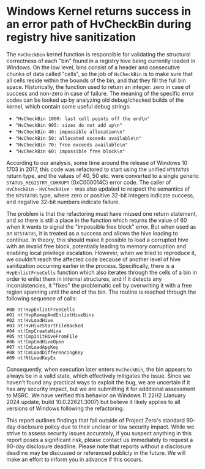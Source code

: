 # Windows Kernel returns success in an error path of HvCheckBin during registry hive sanitization

The `HvCheckBin` kernel function is responsible for validating the structural correctness of each "bin" found in a registry hive being currently loaded in Windows. On the low level, bins consist of a header and consecutive chunks of data called "cells", so the job of `HvCheckBin` is to make sure that all cells reside within the bounds of the bin, and that they fill the full bin space. Historically, the function used to return an integer: zero in case of success and non-zero in case of failure. The meaning of the specific error codes can be looked up by analyzing old debug/checked builds of the kernel, which contain some useful debug strings:

- `"HvCheckBin 1000: last cell points off the end\n"`
- `"HvCheckBin 995: sizes do not add up\n"`
- `"HvCheckBin 40: impossible allocation\n"`
- `"HvCheckBin 50: allocated exceeds available\n"`
- `"HvCheckBin 70: free exceeds available\n"`
- `"HvCheckBin 60: impossible free block\n"`

According to our analysis, some time around the release of Windows 10 1703 in 2017, this code was refactored to start using the unified `NTSTATUS` return type, and the values of 40, 50 etc. were converted to a single generic `STATUS_REGISTRY_CORRUPT` (0xC000014C) error code. The caller of `HvCheckBin` - `HvCheckHive` - was also updated to respect the semantics of the `NTSTATUS` type, where zero or positive 32-bit integers indicate success, and negative 32-bit numbers indicate failure.

The problem is that the refactoring must have missed one return statement, and so there is still a place in the function which returns the value of 60 when it wants to signal the "impossible free block" error. But when used as an `NTSTATUS`, it is treated as a success and allows the hive loading to continue. In theory, this should make it possible to load a corrupted hive with an invalid free block, potentially leading to memory corruption and enabling local privilege escalation. However, when we tried to reproduce it, we couldn't reach the affected code because of another level of hive sanitization occurring earlier in the process. Specifically, there is a `HvpEnlistFreeCells` function which also iterates through the cells of a bin in order to enlist them in internal structures, and if it detects any inconsistencies, it "fixes" the problematic cell by overwriting it with a free region spanning until the end of the bin. The routine is reached through the following sequence of calls:

```
#00 nt!HvpEnlistFreeCells
#01 nt!HvpRemapAndEnlistHiveBins
#02 nt!HvLoadHive
#03 nt!HvHiveStartFileBacked
#04 nt!CmpCreateHive
#05 nt!CmpInitHiveFromFile
#06 nt!CmpCmdHiveOpen
#07 nt!CmLoadAppKey
#08 nt!CmLoadDifferencingKey
#09 nt!NtLoadKeyEx
```

Consequently, when execution later enters `HvCheckBin`, the bin appears to always be in a valid state, which effectively mitigates the issue. Since we haven't found any practical ways to exploit the bug, we are uncertain if it has any security impact, but we are submitting it for additional assessment to MSRC. We have verified this behavior on Windows 11 22H2 (January 2024 update, build 10.0.22621.3007) but believe it likely applies to all versions of Windows following the refactoring.

This report outlines findings that fall outside of Project Zero's standard 90-day disclosure policy due to their unclear or low security impact. While we strive to assess security issues accurately, if you suspect anything in this report poses a significant risk, please contact us immediately to request a 90-day disclosure deadline. Please note that reports without a disclosure deadline may be discussed or referenced publicly in the future. We will make an effort to inform you in advance if this occurs.